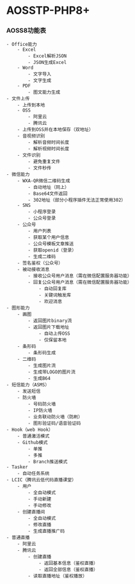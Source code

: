 # AOSSTP-PHP8+

### AOSS8功能表
    - Office能力
        - Excel
            - Excel解析JSON
            - JSON生成Excel
        - Word
            - 文字导入
            - 文字生成
        - PDF
            - 图文能力生成
    - 文件上传
        - 上传到本地
        - OSS
            - 阿里云
            - 腾讯云
        - 上传到OSS并在本地保存（双地址）
        - 音视频识别
            - 解析音频时间长度
            - 解析视频时间长度
        - 文件识别
            - 避免重复文件
            - 文件秒传
    - 微信能力
        - WXA-QR微信二维码生成
            - 自动地址（同上）
            - Base64文件返回
            - 302地址（部分小程序插件无法正常使用302）
        - SNS
            - 小程序登录
            - 公众号登录
        - 公众号
            - 用户列表
            - 获取某个用户信息
            - 公众号模板文章推送
            - 获取openid（登录）
            - 生成二维码
        - 签名鉴权（公众号）
        - 被动接收消息
            - 接收公众号用户消息（需在微信配置服务器功能）
            - 回复公众号用户消息（需在微信配置服务器功能）
                - 自动回复库
                - 关键词触发库
                - 欢迎消息
    - 图形能力
        - 画图
            - 返回图片binary流
            - 返回图片下载地址
                - 自动上传OSS
                - 仅保留本地
        - 条形码
            - 条形码生成
        - 二维码
            - 生成图片流
            - 生成带LOGO的图片流
            - 生成B64
    - 短信能力（ASMS）
        - 发送短信
        - 防火墙
            - 号码防火墙
            - IP防火墙
            - 业务联动防火墙（防刷）
            - 图形验证码/语音验证码
    - Hook（web Hook）
        - 普通激活模式
        - Github模式
            - 单推
            - 多推
            - Branch推送模式
    - Tasker
        - 自动任务系统
    - LCIC（腾讯云低代码直播课堂）
        - 用户
            - 全自动模式
            - 手动新建
            - 手动修改
        - 创建直播间
            - 全自动模式
            - 修改直播
            - 生成直播推广码
    - 普通直播
        - 阿里云
        - 腾讯云
            - 创建直播
                - 返回基本信息（鉴权直播）
                - 返回全部信息（鉴权直播）
            - 读取直播地址（鉴权播放）